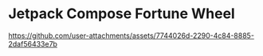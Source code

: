 # Jetpack Compose Fortune Wheel

https://github.com/user-attachments/assets/7744026d-2290-4c84-8885-2daf56433e7b

